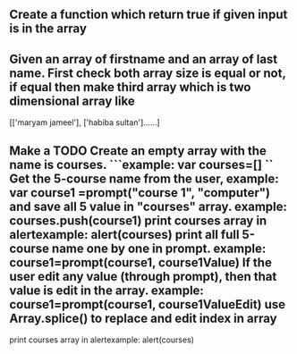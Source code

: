 ## Create a function which return true if given input is in the array
## Given an array of firstname and an array of last name. First check both array size is equal or not, if equal then make third array which is two dimensional array like
[['maryam jameel'], ['habiba sultan']......]
## Make a TODO  Create an empty array with the name is courses. ```example: var courses=[] ``  Get the 5-course name from the user, example: var course1 =prompt("course 1", "computer")   and save all 5 value in "courses" array. example: courses.push(course1)  print courses array in alertexample: alert(courses)  print all full 5-course name one by one in prompt. example: course1=prompt(course1, course1Value)  If the user edit any value (through prompt), then that value is edit in the array.  example: course1=prompt(course1, course1ValueEdit) use Array.splice() to replace and edit index in array
print courses array in alertexample: alert(courses)
